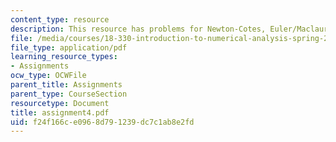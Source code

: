```yaml
---
content_type: resource
description: This resource has problems for Newton-Cotes, Euler/Maclaurin method.
file: /media/courses/18-330-introduction-to-numerical-analysis-spring-2004/f24f166ce0968d791239dc7c1ab8e2fd_assignment4.pdf
file_type: application/pdf
learning_resource_types:
- Assignments
ocw_type: OCWFile
parent_title: Assignments
parent_type: CourseSection
resourcetype: Document
title: assignment4.pdf
uid: f24f166c-e096-8d79-1239-dc7c1ab8e2fd
---
```

